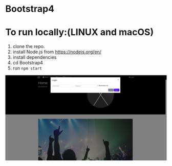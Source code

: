 # Bootstrap4

# To run locally:(LINUX and macOS)
1. clone the repo.
2. install Node.js from https://nodejs.org/en/ 
3. install dependencies 
4. cd Bootstrap4 
5. run `npm start`

![](Bootstrap-ss)
